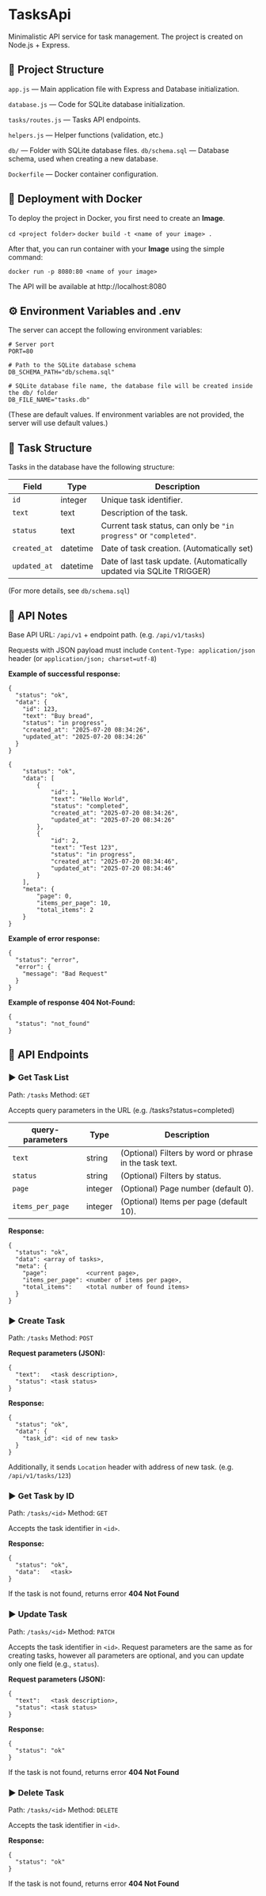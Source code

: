 # TasksApi

Minimalistic API service for task management.
The project is created on Node.js + Express.


## 📁 Project Structure
`app.js` — Main application file with Express and Database initialization.

`database.js` — Code for SQLite database initialization.

`tasks/routes.js` — Tasks API endpoints.

`helpers.js` — Helper functions (validation, etc.)

`db/` — Folder with SQLite database files.
`db/schema.sql` — Database schema, used when creating a new database.

`Dockerfile` — Docker container configuration.



## 🐳 Deployment with Docker
To deploy the project in Docker, you first need to create an **Image**.

`cd <project folder>`
`docker build -t <name of your image> .`

After that, you can run container with your **Image** using the simple command:

`docker run -p 8080:80 <name of your image>`

The API will be available at http://localhost:8080



## ⚙ Environment Variables and .env

The server can accept the following environment variables:
```
# Server port
PORT=80

# Path to the SQLite database schema
DB_SCHEMA_PATH="db/schema.sql"

# SQLite database file name, the database file will be created inside the db/ folder
DB_FILE_NAME="tasks.db"
```
(These are default values. If environment variables are not provided, the server will use default values.)



## 📑 Task Structure
Tasks in the database have the following structure:

| Field        | Type     | Description                                                          |
|--------------|----------|----------------------------------------------------------------------|
| `id`         | integer  | Unique task identifier.                                              |
| `text`       | text     | Description of the task.                                        |
| `status`     | text     | Current task status, can only be `"in progress"` or `"completed"`.       |
| `created_at` | datetime | Date of task creation. (Automatically set)                           |
| `updated_at` | datetime | Date of last task update. (Automatically updated via SQLite TRIGGER) |

(For more details, see `db/schema.sql`)



## 📌 API Notes

Base API URL: `/api/v1` + endpoint path. (e.g. `/api/v1/tasks`)

Requests with JSON payload must include `Content-Type: application/json` header (or `application/json; charset=utf-8`)

**Example of successful response:**
```
{
  "status": "ok",
  "data": {
    "id": 123,
    "text": "Buy bread",
    "status": "in progress",
    "created_at": "2025-07-20 08:34:26",
    "updated_at": "2025-07-20 08:34:26"
  }
}
```

```
{
    "status": "ok",
    "data": [
        {
            "id": 1,
            "text": "Hello World",
            "status": "completed",
            "created_at": "2025-07-20 08:34:26",
            "updated_at": "2025-07-20 08:34:26"
        },
        {
            "id": 2,
            "text": "Test 123",
            "status": "in progress",
            "created_at": "2025-07-20 08:34:46",
            "updated_at": "2025-07-20 08:34:46"
        }
    ],
    "meta": {
        "page": 0,
        "items_per_page": 10,
        "total_items": 2
    }
}
```

**Example of error response:**
```
{
  "status": "error",
  "error": {
    "message": "Bad Request"
  }
}
```


**Example of response 404 Not-Found:**
```
{
  "status": "not_found"
}
```



## 📍 API Endpoints

### ▶️ Get Task List
Path: `/tasks`
Method: `GET`

Accepts query parameters in the URL (e.g. /tasks?status=completed)

| query-parameters | Type    | Description                                            |
|------------------|---------|--------------------------------------------------------|
| `text`           | string  | (Optional) Filters by word or phrase in the task text. |
| `status`         | string  | (Optional) Filters by status.                          |
| `page`           | integer | (Optional) Page number (default 0).                    |
| `items_per_page` | integer | (Optional) Items per page (default 10).                |

**Response:**
```
{
  "status": "ok",
  "data": <array of tasks>,
  "meta": {
    "page":           <current page>,
    "items_per_page": <number of items per page>,
    "total_items":    <total number of found items>
  }
}
```



### ▶️ Create Task
Path: `/tasks`
Method: `POST`

**Request parameters (JSON):**
```
{
  "text":   <task description>,
  "status": <task status>
}
```

**Response:**
```
{
  "status": "ok",
  "data": {
    "task_id": <id of new task>
  }
}
```
Additionally, it sends `Location` header with address of new task. (e.g. `/api/v1/tasks/123`)



### ▶️ Get Task by ID
Path: `/tasks/<id>`
Method: `GET`

Accepts the task identifier in `<id>`.

**Response:**
```
{
  "status": "ok",
  "data":   <task>
}
```
If the task is not found, returns error **404 Not Found**



### ▶️ Update Task
Path: `/tasks/<id>`
Method: `PATCH`

Accepts the task identifier in `<id>`.
Request parameters are the same as for creating tasks, however all parameters are optional, and you can update only one field (e.g., `status`).

**Request parameters (JSON):**
```
{
  "text":   <task description>,
  "status": <task status>
}
```

**Response:**
```
{
  "status": "ok"
}
```
If the task is not found, returns error **404 Not Found**



### ▶️ Delete Task
Path: `/tasks/<id>`
Method: `DELETE`

Accepts the task identifier in `<id>`.

**Response:**
```
{
  "status": "ok"
}
```
If the task is not found, returns error **404 Not Found**


